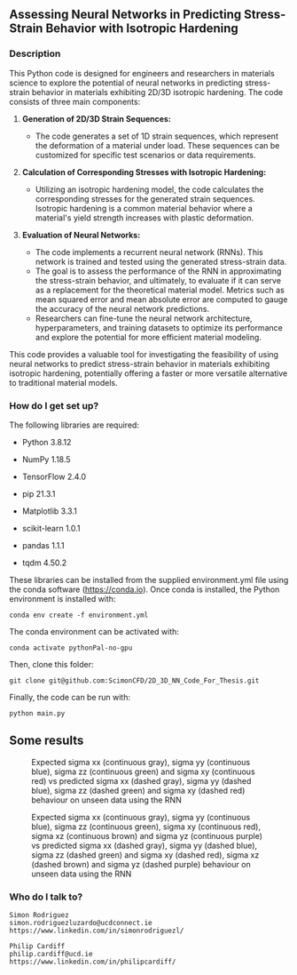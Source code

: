 ## Assessing Neural Networks in Predicting Stress-Strain Behavior with Isotropic Hardening

### Description

This Python code is designed for engineers and researchers in materials science to explore the potential of neural networks in predicting stress-strain behavior in materials exhibiting 2D/3D isotropic hardening. The code consists of three main components:

1. **Generation of 2D/3D Strain Sequences:**
   - The code generates a set of 1D strain sequences, which represent the deformation of a material under load. These sequences can be customized for specific test scenarios or data requirements.

2. **Calculation of Corresponding Stresses with Isotropic Hardening:**
   - Utilizing an isotropic hardening model, the code calculates the corresponding stresses for the generated strain sequences. Isotropic hardening is a common material behavior where a material's yield strength increases with plastic deformation.

3. **Evaluation of Neural Networks:**
   - The code implements a recurrent neural network (RNNs). This network is trained and tested using the generated stress-strain data.
   - The goal is to assess the performance of the RNN in approximating the stress-strain behavior, and ultimately, to evaluate if it can serve as a replacement for the theoretical material model. Metrics such as mean squared error and mean absolute error are computed to gauge the accuracy of the neural network predictions.
   - Researchers can fine-tune the neural network architecture, hyperparameters, and training datasets to optimize its performance and explore the potential for more efficient material modeling.

This code provides a valuable tool for investigating the feasibility of using neural networks to predict stress-strain behavior in materials exhibiting isotropic hardening, potentially offering a faster or more versatile alternative to traditional material models.

### How do I get set up? ###

The following libraries are required:

* Python 3.8.12

* NumPy 1.18.5

* TensorFlow 2.4.0

* pip 21.3.1

* Matplotlib 3.3.1

* scikit-learn 1.0.1

* pandas 1.1.1

* tqdm 4.50.2

These libraries can be installed from the supplied environment.yml file using the conda software (https://conda.io). Once conda is installed, the Python environment is installed with:

    conda env create -f environment.yml

The conda environment can be activated with:

    conda activate pythonPal-no-gpu

Then, clone this folder:

    git clone git@github.com:ScimonCFD/2D_3D_NN_Code_For_Thesis.git

Finally, the code can be run with:

    python main.py

## Some results ##

<figure>
  <img src="https://github.com/ScimonCFD/2D_3D_NN_Code_For_Thesis/blob/master/img/2D_control_points.png" alt="">
  <figcaption>Expected sigma xx (continuous gray), sigma yy (continuous blue), sigma zz (continuous green) and sigma xy (continuous red) vs predicted sigma xx (dashed gray), sigma yy (dashed blue), sigma zz (dashed green) and sigma xy (dashed red) behaviour on unseen data using the RNN </figcaption>
</figure>

<figure>
  <img src="https://github.com/ScimonCFD/2D_3D_NN_Code_For_Thesis/blob/master/img/3D_control_points.png" alt="">
  <figcaption>Expected sigma xx (continuous gray), sigma yy (continuous blue), sigma zz (continuous green), sigma xy (continuous red), sigma xz (continuous brown) and sigma yz (continuous purple) vs predicted sigma xx (dashed gray), sigma yy (dashed blue), sigma zz (dashed green) and sigma xy (dashed red), sigma xz (dashed brown) and sigma yz (dashed purple) behaviour on unseen data using the RNN </figcaption>
</figure>



### Who do I talk to? ###

    Simon Rodriguez
    simon.rodriguezluzardo@ucdconnect.ie
    https://www.linkedin.com/in/simonrodriguezl/
    
    Philip Cardiff
    philip.cardiff@ucd.ie
    https://www.linkedin.com/in/philipcardiff/
